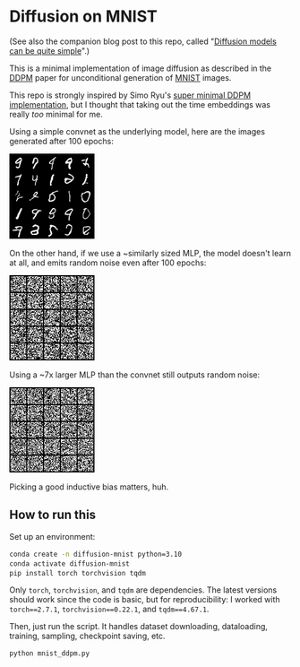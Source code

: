 # Diffusion on MNIST

(See also the companion blog post to this repo, called "[Diffusion models can be
quite simple](https://ishanjmukherjee.github.io/simple-diffusion-models)".)

This is a minimal implementation of image diffusion as described in the
[DDPM](https://arxiv.org/abs/2006.11239)
paper for unconditional generation of
[MNIST](https://en.wikipedia.org/wiki/MNIST_database) images.

This repo is strongly inspired by Simo Ryu's [super minimal DDPM
implementation](https://github.com/cloneofsimo/minDiffusion/blob/master/superminddpm.py),
but I thought that taking out the time embeddings was really *too* minimal for
me.

Using a simple convnet as the underlying model, here are the images generated
after 100 epochs:

![](/assets/convnet_epoch_100.png)

On the other hand, if we use a ~similarly sized MLP, the model doesn't learn at
all, and emits random noise even after 100 epochs:

![](/assets/smolmlp_epoch_100.png)

Using a ~7x larger MLP than the convnet still outputs random noise:

![](/assets/chunkymlp_epoch_100.png)

Picking a good inductive bias matters, huh.

## How to run this

Set up an environment:

```bash
conda create -n diffusion-mnist python=3.10
conda activate diffusion-mnist
pip install torch torchvision tqdm
```

Only `torch`, `torchvision`, and `tqdm` are dependencies. The latest versions
should work since the code is basic, but for reproducibility: I worked with
`torch==2.7.1`, `torchvision==0.22.1`, and `tqdm==4.67.1`.

Then, just run the script. It handles dataset downloading, dataloading,
training, sampling, checkpoint saving, etc.

```bash
python mnist_ddpm.py
```
